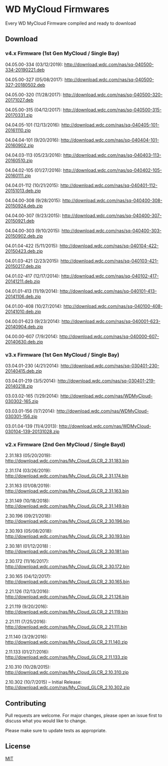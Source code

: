 # WD MyCloud Firmwares
 Every WD MyCloud Firmware compiled and ready to download
 
## Download


### v4.x Firmware (1st Gen MyCloud / Single Bay)


04.05.00-334 (03/12/2019): http://download.wdc.com/nas/sq-040500-334-20190221.deb

04.05.00-327 (05/08/2017): http://download.wdc.com/nas/sq-040500-327-20180502.deb

04.05.00-320 (11/28/2017): http://download.wdc.com/nas/sq-040500-320-20171027.deb

04.05.00-315 (04/12/2017): http://download.wdc.com/nas/sq-040500-315-20170331.zip

04.04.05-101 (12/13/2016): http://download.wdc.com/nas/sq-040405-101-20161110.zip

04.04.04-101 (9/20/2016): http://download.wdc.com/nas/sq-040404-101-20160902.zip

04.04.03-113 (05/23/2016): http://download.wdc.com/nas/sq-040403-113-20160510.zip

04.04.02-105 (01/27/2016): http://download.wdc.com/nas/sq-040402-105-20160111.zip

04.04.01-112 (10/21/2015): http://download.wdc.com/nas/sq-040401-112-20151013.deb.zip 

04.04.00-308 (9/28/2015): http://download.wdc.com/nas/sq-040400-308-20150924.deb.zip

04.04.00-307 (9/23/2015): http://download.wdc.com/nas/sq-040400-307-20150921.deb

04.04.00-303 (9/10/2015): http://download.wdc.com/nas/sq-040400-303-20150902.deb.zip

04.01.04-422 (5/11/2015): http://download.wdc.com/nas/sq-040104-422-20150423.deb.zip

04.01.03-421 (2/23/2015): http://download.wdc.com/nas/sq-040103-421-20150217.deb.zip

04.01.02-417 (12/17/2014): http://download.wdc.com/nas/sq-040102-417-20141211.deb.zip

04.01.01-413 (11/19/2014): http://download.wdc.com/nas/sq-040101-413-20141106.deb.zip

04.01.00-408 (10/27/2014): http://download.wdc.com/nas/sq-040100-408-20141010.deb.zip

04.00.01-623 (9/23/2014): http://download.wdc.com/nas/sq-040001-623-20140904.deb.zip

04.00.00-607 (7/9/2014): http://download.wdc.com/nas/sq-040000-607-20140630.deb.zip


### v3.x Firmware (1st Gen MyCloud / Single Bay)


03.04.01-230 (4/21/2014): http://download.wdc.com/nas/sq-030401-230-20140415.deb.zip

03.04.01-219 (3/5/2014): http://download.wdc.com/nas/sq-030401-219-20140218.zip

03.03.02-165 (1/29/2014): http://download.wdc.com/nas/WDMyCloud-030302-165.zip

03.03.01-156 (1/7/2014): http://download.wdc.com/nas/WDMyCloud-030301-156.zip

03.01.04-139 (11/4/2013): http://download.wdc.com/nas/WDMyCloud-030104-139-20131028.zip 


### v2.x Firmware (2nd Gen MyCloud / Single Bayd)

2.31.183 (05/20/2019): http://download.wdc.com/nas/My_Cloud_GLCR_2.31.183.bin

2.31.174 (03/26/2019): http://download.wdc.com/nas/My_Cloud_GLCR_2.31.174.bin

2.31.163 (01/08/2019): http://download.wdc.com/nas/My_Cloud_GLCR_2.31.163.bin

2.31.149 (10/18/2018): http://download.wdc.com/nas/My_Cloud_GLCR_2.31.149.bin

2.30.196 (09/21/2018): http://download.wdc.com/nas/My_Cloud_GLCR_2.30.196.bin

2.30.193 (05/08/2018): http://download.wdc.com/nas/My_Cloud_GLCR_2.30.193.bin

2.30.181 (01/12/2018) : http://download.wdc.com/nas/My_Cloud_GLCR_2.30.181.bin

2.30.172 (11/16/2017): http://download.wdc.com/nas/My_Cloud_GLCR_2.30.172.bin

2.30.165 (04/12/2017): http://download.wdc.com/nas/My_Cloud_GLCR_2.30.165.bin

2.21.126 (12/13/2016): http://download.wdc.com/nas/My_Cloud_GLCR_2.21.126.bin

2.21.119 (9/20/2016): http://download.wdc.com/nas/My_Cloud_GLCR_2.21.119.bin

2.21.111 (7/25/2016): http://download.wdc.com/nas/My_Cloud_GLCR_2.21.111.bin

2.11.140 (3/29/2016): http://download.wdc.com/nas/My_Cloud_GLCR_2.11.140.zip

2.11.133 (01/27/2016): http://download.wdc.com/nas/My_Cloud_GLCR_2.11.133.zip

2.10.310 (10/28/2015): http://download.wdc.com/nas/My_Cloud_GLCR_2.10.310.zip

2.10.302 (10/7/2015) – Initial Release: http://download.wdc.com/nas/My_Cloud_GLCR_2.10.302.zip



## Contributing

Pull requests are welcome. For major changes, please open an issue first
to discuss what you would like to change.

Please make sure to update tests as appropriate.

## License

[MIT](https://choosealicense.com/licenses/mit/)
